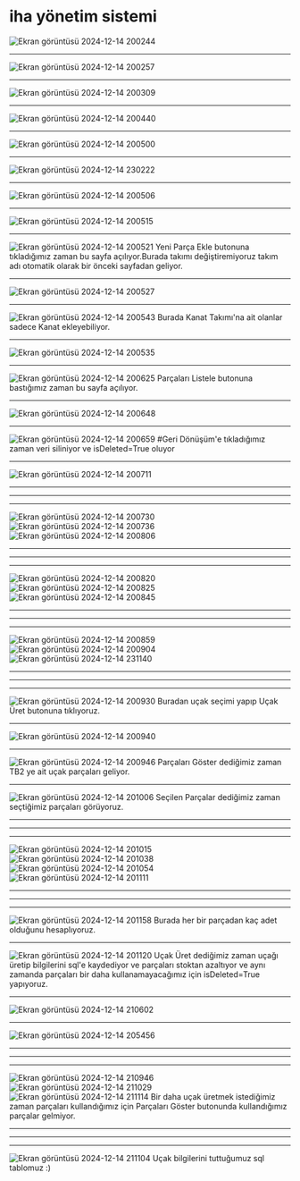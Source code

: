 # iha yönetim sistemi
![Ekran görüntüsü 2024-12-14 200244](https://github.com/user-attachments/assets/772dc5a2-81d2-4e7f-9522-441b0271a57e)
<hr>

![Ekran görüntüsü 2024-12-14 200257](https://github.com/user-attachments/assets/2aa16ec6-7c4b-4983-bb75-6e0f0e813566)
<hr>

![Ekran görüntüsü 2024-12-14 200309](https://github.com/user-attachments/assets/abd6dd0d-746c-47dd-be3f-3146cd64fec5)
<hr>

![Ekran görüntüsü 2024-12-14 200440](https://github.com/user-attachments/assets/03167acc-98bf-49f7-aad3-21a7a8b6fb2c)
<hr>

![Ekran görüntüsü 2024-12-14 200500](https://github.com/user-attachments/assets/09c6ac6e-34d2-496c-9796-858ba6e4328f)
<hr>

![Ekran görüntüsü 2024-12-14 230222](https://github.com/user-attachments/assets/8ebd3321-f113-458f-b33f-a3da42749628)
<hr>

![Ekran görüntüsü 2024-12-14 200506](https://github.com/user-attachments/assets/db23c517-ab1c-45d7-b09c-431c9d32dfb3)
<hr>

![Ekran görüntüsü 2024-12-14 200515](https://github.com/user-attachments/assets/4c4533b0-2db1-4533-b7d5-f3546704576c)
<hr>

![Ekran görüntüsü 2024-12-14 200521](https://github.com/user-attachments/assets/24556321-9263-4fe1-8731-c393dd646d51)
Yeni Parça Ekle butonuna tıkladığımız zaman bu sayfa açılıyor.Burada takımı değiştiremiyoruz takım adı otomatik olarak bir önceki sayfadan geliyor.
<hr>

![Ekran görüntüsü 2024-12-14 200527](https://github.com/user-attachments/assets/1301723e-2acc-4ff9-b292-239470a64ece)
<hr>

![Ekran görüntüsü 2024-12-14 200543](https://github.com/user-attachments/assets/fbdeba86-82aa-4a0e-b76f-0ef30dbcb1fc)
Burada Kanat Takımı'na ait olanlar sadece Kanat ekleyebiliyor.
<hr>

![Ekran görüntüsü 2024-12-14 200535](https://github.com/user-attachments/assets/50e3f41d-29f2-4ba2-8521-63e9c9e206f3)
<hr>

![Ekran görüntüsü 2024-12-14 200625](https://github.com/user-attachments/assets/047d02e5-d98d-4678-b852-7855ba749b5c)
Parçaları Listele butonuna bastığımız zaman bu sayfa açılıyor.
<hr>

![Ekran görüntüsü 2024-12-14 200648](https://github.com/user-attachments/assets/a5e175e3-64f7-4f65-83d9-ec3019b7f8dd)
<hr>

![Ekran görüntüsü 2024-12-14 200659](https://github.com/user-attachments/assets/d82b458f-4604-490c-977b-465bc1622ea2)
#Geri Dönüşüm'e tıkladığımız zaman veri siliniyor ve isDeleted=True oluyor 
<hr>

![Ekran görüntüsü 2024-12-14 200711](https://github.com/user-attachments/assets/6f27a5fd-02b3-497c-a6c2-491d1e9c528a)
<hr><hr><hr>

![Ekran görüntüsü 2024-12-14 200730](https://github.com/user-attachments/assets/d8691890-12be-40d7-bd4c-40ac8a9ee139)
![Ekran görüntüsü 2024-12-14 200736](https://github.com/user-attachments/assets/3e930faa-121a-4aa2-9f09-333538616969)
![Ekran görüntüsü 2024-12-14 200806](https://github.com/user-attachments/assets/09730a19-da25-4b83-8014-b12857d0dc83)
<hr><hr><hr>

![Ekran görüntüsü 2024-12-14 200820](https://github.com/user-attachments/assets/3ca037d6-c8b2-4235-9909-ad7ea4b3ab89)
![Ekran görüntüsü 2024-12-14 200825](https://github.com/user-attachments/assets/b3622f94-3cba-45d1-ba65-4282fcafede7)
![Ekran görüntüsü 2024-12-14 200845](https://github.com/user-attachments/assets/c79da436-7f68-4dc1-819c-7b7539373a8c)
<hr><hr><hr>

![Ekran görüntüsü 2024-12-14 200859](https://github.com/user-attachments/assets/f1df2e0f-3a5f-4195-9327-0ed0a1468a16)
![Ekran görüntüsü 2024-12-14 200904](https://github.com/user-attachments/assets/b82371bb-25ef-401c-ab56-b0362adae7a3)
![Ekran görüntüsü 2024-12-14 231140](https://github.com/user-attachments/assets/7f844017-65af-4e86-954e-feb047573748)
<hr><hr><hr>

![Ekran görüntüsü 2024-12-14 200930](https://github.com/user-attachments/assets/a0f990c1-58f7-4570-9a67-e0c794eabd2e)
Buradan uçak seçimi yapıp Uçak Üret butonuna tıklıyoruz.
<hr>

![Ekran görüntüsü 2024-12-14 200940](https://github.com/user-attachments/assets/88826224-9d84-4789-bde9-4c48082381b4)
<hr>

![Ekran görüntüsü 2024-12-14 200946](https://github.com/user-attachments/assets/a6919501-1f99-4aee-a7d9-4959aa8f6721)
Parçaları Göster dediğimiz zaman TB2 ye ait uçak parçaları geliyor.
<hr>

![Ekran görüntüsü 2024-12-14 201006](https://github.com/user-attachments/assets/d71ebd32-8980-44bf-85d1-bf439bad49e7)
Seçilen Parçalar dediğimiz zaman seçtiğimiz parçaları görüyoruz.
<hr><hr><hr>

![Ekran görüntüsü 2024-12-14 201015](https://github.com/user-attachments/assets/afdaf39c-c654-4800-8688-5404b7617553)
![Ekran görüntüsü 2024-12-14 201038](https://github.com/user-attachments/assets/48b02876-aaea-416f-9b36-fe9674e87112)
![Ekran görüntüsü 2024-12-14 201054](https://github.com/user-attachments/assets/34f2993d-81c6-4d9e-90a5-c9312ed8d18d)
![Ekran görüntüsü 2024-12-14 201111](https://github.com/user-attachments/assets/c0cad11b-ea1f-4833-bc97-d325197d6242)
<hr><hr><hr>

![Ekran görüntüsü 2024-12-14 201158](https://github.com/user-attachments/assets/a6253803-c4c3-495b-acdd-4fc8a0d1a114)
Burada her bir parçadan kaç adet olduğunu hesaplıyoruz.
<hr>

![Ekran görüntüsü 2024-12-14 201120](https://github.com/user-attachments/assets/4d95dcb0-2bf4-4d09-9964-2bbdf2f6511a)
Uçak Üret dediğimiz zaman uçağı üretip bilgilerini sql'e kaydediyor ve parçaları stoktan azaltıyor ve aynı zamanda parçaları bir daha kullanamayacağımız için isDeleted=True yapıyoruz.
<hr>

![Ekran görüntüsü 2024-12-14 210602](https://github.com/user-attachments/assets/a539173a-ae68-40b6-a361-38cc06632550)
<hr>

![Ekran görüntüsü 2024-12-14 205456](https://github.com/user-attachments/assets/3015621d-894b-4113-b8a2-a319f06fa83c)
<hr><hr><hr>

![Ekran görüntüsü 2024-12-14 210946](https://github.com/user-attachments/assets/ee51c460-e3d8-4511-abaf-3839b0e12c7b)
![Ekran görüntüsü 2024-12-14 211029](https://github.com/user-attachments/assets/71cad6a3-396a-4dea-9a60-87c5aa901cc6)
![Ekran görüntüsü 2024-12-14 211114](https://github.com/user-attachments/assets/c1f42f51-1f6d-45ba-b84e-5931e34c2b09)
Bir daha uçak üretmek istediğimiz zaman parçaları kullandığımız için Parçaları Göster butonunda kullandığımız parçalar gelmiyor.

<hr><hr><hr>

![Ekran görüntüsü 2024-12-14 211104](https://github.com/user-attachments/assets/8f2987a4-088a-419a-a0bd-0051972721bc)
Uçak bilgilerini tuttuğumuz sql tablomuz :) 





































